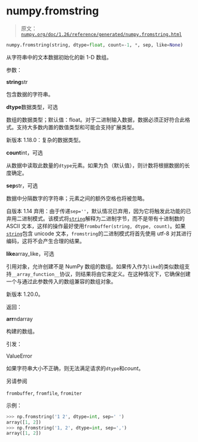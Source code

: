 # numpy.fromstring

> 原文：[`numpy.org/doc/1.26/reference/generated/numpy.fromstring.html`](https://numpy.org/doc/1.26/reference/generated/numpy.fromstring.html)

```py
numpy.fromstring(string, dtype=float, count=-1, *, sep, like=None)
```

从字符串中的文本数据初始化的新 1-D 数组。

参数：

**string**str

包含数据的字符串。

**dtype**数据类型，可选

数组的数据类型；默认值：float。对于二进制输入数据，数据必须正好符合此格式。支持大多数内置的数值类型和可能会支持扩展类型。

新版本 1.18.0：复杂的数据类型。

**count**int，可选

从数据中读取此数量的`dtype`元素。如果为负（默认值），则计数将根据数据的长度确定。

**sep**str，可选

数据中分隔数字的字符串；元素之间的额外空格也将被忽略。

自版本 1.14 弃用：由于传递`sep=''`，默认情况已弃用，因为它将触发此功能的已弃用二进制模式。该模式将[`string`](https://docs.python.org/3/library/string.html#module-string "(在 Python v3.11)")解释为二进制字节，而不是带有十进制数的 ASCII 文本，这样的操作最好使用`frombuffer(string, dtype, count)`。如果[`string`](https://docs.python.org/3/library/string.html#module-string "(在 Python v3.11)")包含 unicode 文本，`fromstring`的二进制模式将首先使用 utf-8 对其进行编码，这将不会产生合理的结果。

**like**array_like，可选

引用对象，允许创建不是 NumPy 数组的数组。如果传入作为`like`的类似数组支持`__array_function__`协议，则结果将由它来定义。在这种情况下，它确保创建一个与通过此参数传入的数组兼容的数组对象。

新版本 1.20.0。

返回：

**arr**ndarray

构建的数组。

引发：

ValueError

如果字符串大小不正确，则无法满足请求的`dtype`和*count*。

另请参阅

`frombuffer`, `fromfile`, `fromiter`

示例：

```py
>>> np.fromstring('1 2', dtype=int, sep=' ')
array([1, 2])
>>> np.fromstring('1, 2', dtype=int, sep=',')
array([1, 2]) 
```
